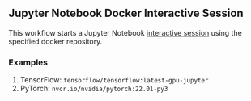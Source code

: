 ## Jupyter Notebook Docker Interactive Session
This workflow starts a Jupyter Notebook [interactive session](https://github.com/parallelworks/interactive_session/blob/main/README.md) using the specified docker repository.

### Examples
1. TensorFlow: `tensorflow/tensorflow:latest-gpu-jupyter`
2. PyTorch: `nvcr.io/nvidia/pytorch:22.01-py3`